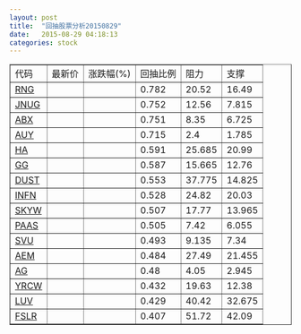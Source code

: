 ```yaml
---
layout: post
title:  "回抽股票分析20150829"
date:   2015-08-29 04:18:13
categories: stock
---
```

<script type="text/javascript">
var stockList = []
stockList.push('gb_rng');
stockList.push('gb_jnug');
stockList.push('gb_abx');
stockList.push('gb_auy');
stockList.push('gb_ha');
stockList.push('gb_gg');
stockList.push('gb_dust');
stockList.push('gb_infn');
stockList.push('gb_skyw');
stockList.push('gb_paas');
stockList.push('gb_svu');
stockList.push('gb_aem');
stockList.push('gb_ag');
stockList.push('gb_yrcw');
stockList.push('gb_luv');
stockList.push('gb_fslr');
</script>
<table border="1">
 <tr>
 <td>代码</td>
 <td>最新价</td>
 <td>涨跌幅(%)</td>
 <td>回抽比例</td>
 <td>阻力</td>
 <td>支撑</td>
</tr>
  <tr id="rng">
  <td><a href="http://stock.finance.sina.com.cn/usstock/quotes/RNG.html" target="_blank">RNG</a></td><td></td><td></td><td>0.782</td><td>20.52</td><td>16.49</td></tr>
  <tr id="jnug">
  <td><a href="http://stock.finance.sina.com.cn/usstock/quotes/JNUG.html" target="_blank">JNUG</a></td><td></td><td></td><td>0.752</td><td>12.56</td><td>7.815</td></tr>
  <tr id="abx">
  <td><a href="http://stock.finance.sina.com.cn/usstock/quotes/ABX.html" target="_blank">ABX</a></td><td></td><td></td><td>0.751</td><td>8.35</td><td>6.725</td></tr>
  <tr id="auy">
  <td><a href="http://stock.finance.sina.com.cn/usstock/quotes/AUY.html" target="_blank">AUY</a></td><td></td><td></td><td>0.715</td><td>2.4</td><td>1.785</td></tr>
  <tr id="ha">
  <td><a href="http://stock.finance.sina.com.cn/usstock/quotes/HA.html" target="_blank">HA</a></td><td></td><td></td><td>0.591</td><td>25.685</td><td>20.99</td></tr>
  <tr id="gg">
  <td><a href="http://stock.finance.sina.com.cn/usstock/quotes/GG.html" target="_blank">GG</a></td><td></td><td></td><td>0.587</td><td>15.665</td><td>12.76</td></tr>
  <tr id="dust">
  <td><a href="http://stock.finance.sina.com.cn/usstock/quotes/DUST.html" target="_blank">DUST</a></td><td></td><td></td><td>0.553</td><td>37.775</td><td>14.825</td></tr>
  <tr id="infn">
  <td><a href="http://stock.finance.sina.com.cn/usstock/quotes/INFN.html" target="_blank">INFN</a></td><td></td><td></td><td>0.528</td><td>24.82</td><td>20.03</td></tr>
  <tr id="skyw">
  <td><a href="http://stock.finance.sina.com.cn/usstock/quotes/SKYW.html" target="_blank">SKYW</a></td><td></td><td></td><td>0.507</td><td>17.77</td><td>13.965</td></tr>
  <tr id="paas">
  <td><a href="http://stock.finance.sina.com.cn/usstock/quotes/PAAS.html" target="_blank">PAAS</a></td><td></td><td></td><td>0.505</td><td>7.42</td><td>6.055</td></tr>
  <tr id="svu">
  <td><a href="http://stock.finance.sina.com.cn/usstock/quotes/SVU.html" target="_blank">SVU</a></td><td></td><td></td><td>0.493</td><td>9.135</td><td>7.34</td></tr>
  <tr id="aem">
  <td><a href="http://stock.finance.sina.com.cn/usstock/quotes/AEM.html" target="_blank">AEM</a></td><td></td><td></td><td>0.484</td><td>27.49</td><td>21.455</td></tr>
  <tr id="ag">
  <td><a href="http://stock.finance.sina.com.cn/usstock/quotes/AG.html" target="_blank">AG</a></td><td></td><td></td><td>0.48</td><td>4.05</td><td>2.945</td></tr>
  <tr id="yrcw">
  <td><a href="http://stock.finance.sina.com.cn/usstock/quotes/YRCW.html" target="_blank">YRCW</a></td><td></td><td></td><td>0.432</td><td>19.63</td><td>12.38</td></tr>
  <tr id="luv">
  <td><a href="http://stock.finance.sina.com.cn/usstock/quotes/LUV.html" target="_blank">LUV</a></td><td></td><td></td><td>0.429</td><td>40.42</td><td>32.675</td></tr>
  <tr id="fslr">
  <td><a href="http://stock.finance.sina.com.cn/usstock/quotes/FSLR.html" target="_blank">FSLR</a></td><td></td><td></td><td>0.407</td><td>51.72</td><td>42.09</td></tr>
</table>
